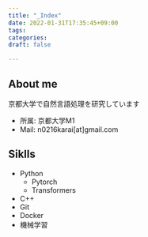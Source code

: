 ```yaml
---
title: "_Index"
date: 2022-01-31T17:35:45+09:00
tags:
categories:
draft: false

---
```


## About me

京都大学で自然言語処理を研究しています

- 所属: 京都大学M1
- Mail: n0216karai[at]gmail.com

## Siklls
- Python
  - Pytorch
  - Transformers
- C++
- Git
- Docker
- 機械学習


